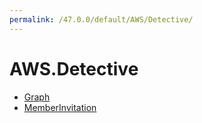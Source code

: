 ```yaml
---
permalink: /47.0.0/default/AWS/Detective/
---
```


# AWS.Detective



* [Graph](Graph.md)
* [MemberInvitation](MemberInvitation.md)